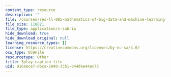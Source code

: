 ```yaml
---
content_type: resource
description: ''
file: /courses/res-ll-005-mathematics-of-big-data-and-machine-learning-january-iap-2020/916aece7d6ca29403cb1844dae44ac73_0cmj5TfFCLY.srt
file_size: 118821
file_type: application/x-subrip
hide_download: true
hide_download_original: null
learning_resource_types: []
license: https://creativecommons.org/licenses/by-nc-sa/4.0/
ocw_type: OCWFile
resourcetype: Other
title: 3play caption file
uid: 916aece7-d6ca-2940-3cb1-844dae44ac73
---
```

